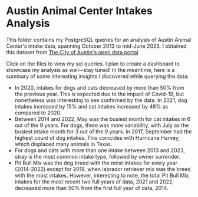 # Austin Animal Center Intakes Analysis

This folder contains my PostgreSQL queries for an analysis of Austin Animal Center's intake data, spanning October 2013 to mid-June 2023. I obtained this dataset from [The City of Austin's open data portal](https://data.austintexas.gov/Health-and-Community-Services/Austin-Animal-Center-Intakes/wter-evkm).

Click on the files to view my sql queries. I plan to create a dashboard to showcase my analysis as well--stay tuned! In the meantime, here is a summary of some interesting insights I discovered while querying the data: 

* In 2020, intakes for dogs and cats decreased by more than 50% from the previous year. This is expected due to the impact of Covid-19, but nonetheless was interesting to see confirmed by the data. In 2021, dog intakes increased by 15% and cat intakes increased by 48% as compared to 2020.
* Between 2014 and 2022, May was the busiest month for cat intakes in 6 out of the 9 years. For dogs, there was more variability, with July as the busiest intake month for 3 out of the 9 years. In 2017, September had the highest count of dog intakes. This coincides with Hurricane Harvey, which displaced many animals in Texas.
* For dogs and cats with more than one intake between 2013 and 2023, stray is the most common intake type, followed by owner surrender.
* Pit Bull Mix was the dog breed with the most intakes for every year (2014-2022) except for 2019, when labrador retriever mix was the breed with the most intakes. However, interesting to note, the total Pit Bull Mix intakes for the most recent two full years of data, 2021 and 2022, decreased more than 50% from the first full year of data, 2014.


